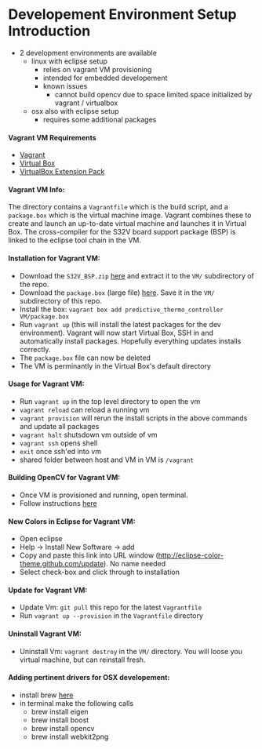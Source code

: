 # Developement Environment Setup Introduction
* 2 development environments are available
	* linux with eclipse setup
		* relies on vagrant VM provisioning
		* intended for embedded developement
		* known issues
			* cannot build opencv due to space limited space initialized by vagrant / virtualbox
	* osx also with eclipse setup
		* requires some additional packages


#### Vagrant VM Requirements
* [Vagrant](https://www.vagrantup.com/downloads.html)
* [Virtual Box](https://www.virtualbox.org/wiki/Downloads)
* [VirtualBox  Extension Pack](http://download.virtualbox.org/virtualbox/5.0.10/Oracle_VM_VirtualBox_Extension_Pack-5.0.10-104061.vbox-extpack)

#### Vagrant VM Info:
The directory contains a `Vagrantfile` which is the build script, and a `package.box` which is the virtual machine image. Vagrant combines these to create and launch an up-to-date virtual machine and launches it in Virtual Box. The cross-compiler for the S32V board support package (BSP) is linked to the eclipse tool chain in the VM.

#### Installation for Vagrant VM:
* Download the `S32V_BSP.zip` [here](https://drive.google.com/open?id=0Bxacre40weBuZEZDdEswTVRIZms) and extract it to the `VM/` subdirectory of the repo. 
* Download the `package.box` (large file) [here](https://drive.google.com/open?id=0B-HGy6dgp_EHMGtzTW1rOGdJYVE). Save it in the `VM/` subdirectory of this repo.
* Install the box: `vagrant box add predictive_thermo_controller VM/package.box` 
* Run `vagrant up` (this will install the latest packages for the dev environment). Vagrant will now start Virtual Box, SSH in and automatically install packages. Hopefully everything updates installs correctly.
* The `package.box` file can now be deleted
* The VM is perminantly in the Virtual Box's default directory

#### Usage for Vagrant VM:
* Run `vagrant up` in the top level directory to open the vm
* `vagrant reload` can reload a running vm
* `vagrant provision` will rerun the install scripts in the above commands and update all packages
* `vagrant halt` shutsdown vm outside of vm
* `vagrant ssh` opens shell
* `exit` once ssh'ed into vm
* shared folder between host and VM in VM is `/vagrant`

#### Building OpenCV for Vagrant VM: 
* Once VM is provisioned and running, open terminal.
* Follow instructions [here](http://docs.opencv.org/2.4/doc/tutorials/introduction/linux_install/linux_install.html)

#### New Colors in Eclipse for Vagrant VM:
* Open eclipse
* Help -> Install New Software -> add 
* Copy and paste this link into URL window (http://eclipse-color-theme.github.com/update). No name needed
* Select check-box and click through to installation

#### Update for Vagrant VM:
* Update Vm: `git pull` this repo for the latest `Vagrantfile`
* Run `vagrant up --provision` in the `Vagrantfile` directory

#### Uninstall Vagrant VM:
* Uninstall Vm: `vagrant destroy` in the `VM/` directory. You will loose you virtual machine, but can reinstall fresh.

#### Adding pertinent drivers for OSX developement:
* install brew [here](http://brew.sh/)
* in terminal make the following calls 
	* brew install eigen
	* brew install boost
	* brew install opencv
	* brew install webkit2png



